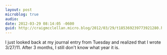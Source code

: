 ```yaml
---
layout: post
microblog: true
audio: 
date: 2012-03-29 08:14:05 -0600
guid: http://craigmcclellan.micro.blog/2012/03/29/t185369239773921280.html
---
```

I just looked back at my journal entry from Tuesday and realized that I wrote 3/27/11. After 3 months, I still don't know what year it is.
